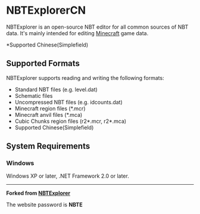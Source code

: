 # NBTExplorerCN

NBTExplorer is an open-source NBT editor for all common sources of NBT data.  It's mainly intended for editing [Minecraft](http://www.minecraft.net) game data.

*Supported Chinese(Simplefield)

## Supported Formats

NBTExplorer supports reading and writing the following formats:

* Standard NBT files (e.g. level.dat)
* Schematic files
* Uncompressed NBT files (e.g. idcounts.dat)
* Minecraft region files (*.mcr)
* Minecraft anvil files (*.mca)
* Cubic Chunks region files (r2*.mcr, r2*.mca)
* Supported Chinese(Simplefield)

## System Requirements

### Windows

Windows XP or later, .NET Framework 2.0 or later.

---

**Forked from [NBTExplorer](https://github.com/jaquadro/NBTExplorer)**

The website password is **NBTE**
